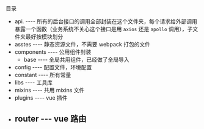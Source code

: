 目录

- api.  ---- 所有的后台接口的调用全部封装在这个文件夹，每个请求给外部调用暴露一个函数（业务系统不关心这个接口是用 `axios` 还是 `apollo` 调用），子文件夹最好按模块划分
- asstes ---- 静态资源文件，不需要 webpack 打包的文件
- components ---- 公用组件封装
  - base ---- 全局共用组件，已经做了全局导入
- config ---- 配置文件，环境配置
- constant ---- 所有常量
- libs ---- 工具库
- mixins ----  共用 mixins 文件
- plugins ---- vue 插件
- router --- vue 路由
  - 